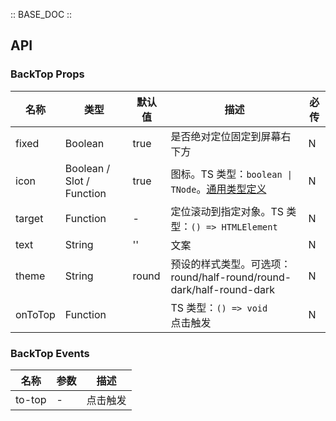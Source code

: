 :: BASE_DOC ::

## API


### BackTop Props

名称 | 类型 | 默认值 | 描述 | 必传
-- | -- | -- | -- | --
fixed | Boolean | true | 是否绝对定位固定到屏幕右下方 | N
icon | Boolean / Slot / Function | true | 图标。TS 类型：`boolean \| TNode`。[通用类型定义](https://github.com/Tencent/tdesign-mobile-vue/blob/develop/src/common.ts) | N
target | Function | - | 定位滚动到指定对象。TS 类型：`() => HTMLElement` | N
text | String | '' | 文案 | N
theme | String | round | 预设的样式类型。可选项：round/half-round/round-dark/half-round-dark | N
onToTop | Function |  | TS 类型：`() => void`<br/>点击触发 | N

### BackTop Events

名称 | 参数 | 描述
-- | -- | --
to-top | \- | 点击触发
